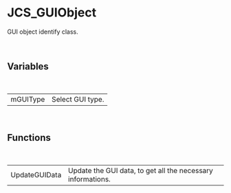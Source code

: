 <div id="content-header">
  <h1>JCS_GUIObject</h1>
</div>

<p>
  GUI object identify class.
</p>


<br/>
<h2>Variables</h2>
<br/>

<table>
  <tr>
    <td>mGUIType</td>
    <td>Select GUI type.</td>
  </tr>
</table>


<br/>
<h2>Functions</h2>
<br/>

<table>
  <tr>
    <td>UpdateGUIData</td>
    <td>Update the GUI data, to get all the necessary informations.</td>
  </tr>
</table>
